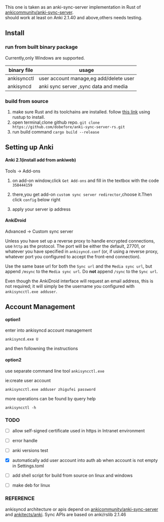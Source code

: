 This one is taken as an anki-sync-server implementation in Rust
of  [ankicommunity/anki-sync-server](https://github.com/ankicommunity/anki-sync-server).
<br>
should work at least on Anki 2.1.40 and above,others needs testing. 

## Install 

### run from built binary package
Currently,only Windows are supported.

| binary file | usage                                  |
| ----------- | -------------------------------------- |
| ankisyncctl | user account manage,eg add/delete user |
| ankisyncd   | anki sync server ,sync data and media  |



### build from source
1. make sure Rust and its toolchains are installed.
follow [this link](https://www.rust-lang.org/tools/install) using rustup to install.
2. open terminal,clone github repo.
`git clone https://github.com/dobefore/anki-sync-server-rs.git `
3. run build command
`cargo build --release`
## Setting up Anki

#### Anki 2.1(install add from ankiweb)
Tools -> Add-ons

1. on add-on window,click `Get Add-ons` and fill in the textbox with the code  `358444159`

2. there,you get add-on `custom sync server redirector`,choose it.Then click `config`  below right

3. apply your server ip address 

#### AnkiDroid

Advanced → Custom sync server

Unless you have set up a reverse proxy to handle encrypted connections, use `http` as the protocol. The port will be either the default, 27701, or whatever you have specified in `ankisyncd.conf` (or, if using a reverse proxy, whatever port you configured to accept the front-end connection).

Use the same base url for both the `Sync url` and the `Media sync url`, but append `/msync` to the `Media sync url`. Do **not** append `/sync` to the `Sync url`.

Even though the AnkiDroid interface will request an email address, this is not required; it will simply be the username you configured with `ankisyncctl.exe adduser`.

## Account Management

#### option1

enter into ankisyncd account management

`ankisyncd.exe U`

and then followning the instructions

#### option2

use separate command line tool `ankisyncctl.exe` 

ie:create user account

`ankisyncctl.exe adduser zhigufei password`

more operations can be found by query help

`ankisyncctl -h`

### TODO

- [ ] allow self-signed certificate used in https in Intranet environment

- [ ] error handle
- [ ] anki versions test
- [x]  automatically add user account into auth ab when account
  is not empty in Settings.toml
- [ ]  add shell script for  build from source on linux and windows
- [ ]  make deb for linux

### REFERENCE
ankisyncd architecture or apis depend on [ankicommunity/anki-sync-server](https://github.com/ankicommunity/anki-sync-server) and
[ankitects/anki](https://github.com/ankitects/anki).
Sync APIs are based on anki/rslib 2.1.46